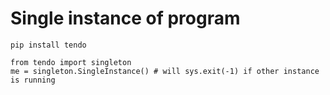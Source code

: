 # Single instance of program

```text
pip install tendo

from tendo import singleton
me = singleton.SingleInstance() # will sys.exit(-1) if other instance is running
```

